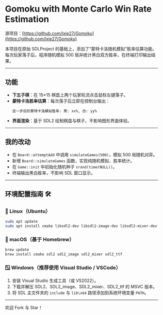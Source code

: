 # Gomoku with Monte Carlo Win Rate Estimation

源项目：[https://github.com/lxie27/Gomoku](https://github.com/lxie27/Gomoku)

本项目在原始 SDLProject 的基础上，添加了“蒙特卡洛随机模拟”胜率估算功能。每次玩家落子后，程序随机模拟 500 局并统计黑白双方胜率，在终端打印输出结果。

---

## 功能

- **下五子棋**：在 15×15 棋盘上两个玩家轮流点击鼠标左键落子。  
- **蒙特卡洛胜率估算**：每次落子后立即在控制台输出：
  ```
  这一步后的蒙特卡洛模拟胜率: 黑: xx%, 白: yy%
  ```
- **界面渲染**：基于 SDL2 绘制棋盘与棋子，不影响图形界面体验。

---

## 我的改动

- 在 `Board::attemptAdd` 中调用 `simulateGames(500)`，模拟 500 局随机对弈。  
- 新增 `Board::simulateGames` 函数，实现纯随机模拟、胜率统计。  
- 在 `Game::init` 中初始化随机种子 `srand(time(NULL))`。  
- 终端输出黑白胜率，不影响 SDL 窗口显示。

---

## 环境配置指南 🛠️

### 🔵 Linux（Ubuntu）
```bash
sudo apt update
sudo apt install cmake libsdl2-dev libsdl2-image-dev libsdl2-mixer-dev libsdl2-ttf-dev
```

### 🍎 macOS（基于 Homebrew）
```bash
brew update
brew install cmake sdl2 sdl2_image sdl2_mixer sdl2_ttf
```

### 🪟 Windows（推荐使用 Visual Studio / VSCode）
1. 安装 Visual Studio 生成工具（或 VS2022）。  
2. 下载并解压 SDL2、SDL2_image、SDL2_mixer、SDL2_ttf 的 MSVC 版本。  
3. 将 SDL 主文件夹的 `include` 与 `lib\x64` 路径添加到系统环境变量 `PATH`。  

---

欢迎 Fork 与 Star！
